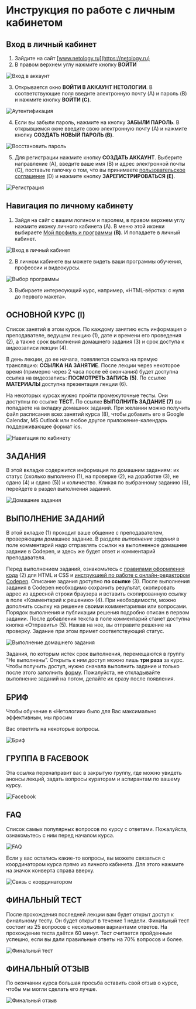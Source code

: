 # Инструкция по работе с личным кабинетом

## Вход в личный кабинет 
1. Зайдите на сайт [www.netology.ru](https://netology.ru)
2. В правом верхнем углу нажмите кнопку **ВОЙТИ**

![Вход в аккаунт](../img/account-enter.png)

3. Открывается окно **ВОЙТИ В АККАУНТ НЕТОЛОГИИ**. В соответствующие поля введите электронную почту (A) и пароль (B) и нажмите кнопку **ВОЙТИ (C)**.

![Аутентификация](../img/account-autentification.png)

4. Если вы забыли пароль, нажмите на кнопку **ЗАБЫЛИ ПАРОЛЬ**. В открывшемся окне введите свою электронную почту (A) и нажмите кнопку **СОЗДАТЬ НОВЫЙ ПАРОЛЬ (B)**.

![Восстановить пароль](../img/account-forgot-password.png)

5. Для регистрации нажмите кнопку **СОЗДАТЬ АККАУНТ**. Выберите направление (A), введите ваше имя (B) и адрес электронной почты (C), поставьте галочку о том, что вы принимаете [пользовательское соглашение](https://netology.ru/legal) (D) и нажмите кнопку **ЗАРЕГИСТРИРОВАТЬСЯ (E)**.

![Регистрация](../img/account-create-account.png)

## Навигация по личному кабинету
1. Зайдя на сайт с вашим логином и паролем, в правом верхнем углу нажмите иконку личного кабинета (A). В меню этой иконки выбираете [Мой профиль и программы](https://netology.ru/profile) **(B).** И попадаете в личный кабинет.

![Вход в личный кабинет](../img/account-enter-account.png)

2. В личном кабинете вы можете видеть ваши программы обучения, профессии и видеокурсы.

![Выбор программы](../img/account-choose-course.png)

3. Выбираете интересующий курс, например, «HTML-вёрстка: с нуля до первого макета».

## **ОСНОВНОЙ КУРС (I)**
Список занятий в этом курсе. По каждому занятию есть информация о преподавателе, ведущем лекцию (1), дате и времени его проведения (2), а также срок выполнения домашнего задания (3) и срок доступа к видеозаписи лекции (4).

В день лекции, до ее начала, появляется ссылка на прямую трансляцию: **ССЫЛКА НА ЗАНЯТИЕ**. После лекции через некоторое время (примерно через 2 часа после её окончания) будет доступна ссылка на видеозапись: **ПОСМОТРЕТЬ ЗАПИСЬ (5)**. По ссылке **МАТЕРИАЛЫ** доступна презентация лекции (6).

На некоторых курсах нужно пройти промежуточные тесты. Они доступны по ссылке **ТЕСТ.** По ссылке **ВЫПОЛНИТЬ ЗАДАНИЕ (7)** вы попадаете на вкладку домашних заданий. При желании можно получить файл расписания всех занятий курса (8), чтобы добавить его в Google Calendar, MS Outlook или любое другое приложение-календарь поддерживающее формат ics.

![Навигация по кабинету](../img/account-navigation.png)

## **ЗАДАНИЯ**
В этой вкладке содержится информация по домашним заданиям: их статус (сколько выполнено (1), на проверке (2), на доработке (3), не сдано (4) и сдано (5)) и количество. Кликая по выбранному заданию (6), перейдете в раздел выполнения заданий.

![Домашние задания](../img/account-homework.png)

## **ВЫПОЛНЕНИЕ ЗАДАНИЙ**
В этой вкладке (1) проходит ваше общение с преподавателем, проверяющим домашнее задание. В разделе *выполнение задания* в поле комментарий надо отправлять ссылки на выполненное домашнее задание в Codepen, и здесь же будет ответ и
комментарий преподавателя.

Перед выполнением заданий, ознакомьтесь с [правилами оформления кода](https://netology-university.bitbucket.io/codestyle/index.html) (2) для HTML и CSS и [инструкцией по работе с онлайн-редактором Codepen](https://netology-university.bitbucket.io/guides/wm/codepen-guide/). Описание задания доступно **по ссылке** (3). После выполнения задания в Codepen необходимо сохранить результат, скопировать адрес из адресной строки браузера и вставить скопированную ссылку в поле «Комментарий к решению» (4). При необходимости, можно дополнить ссылку на решение своими комментариями или вопросами. Порядок выполнения и публикации решения подробно описан в первом задании. После добавления текста в поле комментарий станет доступна кнопка «Отправить» (5). Нажав на нее, вы отправите решение на проверку. Задание при этом примет соответствующий статус.

![Выполнение домашнего задания](../img/account-homework-compliting.png)

Задания, по которым истек срок выполнения, перемещаются в группу “Не выполнены”. Открыть к ним доступ можно лишь **три раза** за курс. Чтобы получить доступ, нужно сначала выполнить задание и только после этого заполнить
[форму](https://docs.google.com/forms/d/e/1FAIpQLSewC8Fv3NQacd24-NXbEtQNokW2akbekmnUWMavPY9winPESQ/viewform). Пожалуйста, не откладывайте выполнение заданий на потом, делайте их сразу после появления.

## **БРИФ**
Чтобы обучение в «Нетологии» было для Вас максимально эффективным, мы просим

Вас ответить на некоторые вопросы.

![Бриф](../img/account-brief.png)

## **ГРУППА В FACEBOOK**
Эта ссылка перенаправит вас в закрытую группу, где можно увидеть анонсы лекций, задать вопросы кураторам и аспирантам по вашему курсу.

![Facebook](../img/account-facebook.png)

## **FAQ**
Список самых популярных вопросов по курсу с ответами. Пожалуйста, ознакомьтесь с ним перед началом курса.

![FAQ](../img/account-faq.png)

Если у вас остались какие-то вопросы, вы можете связаться с координатором курса прямо из личного кабинета. Для этого нажмите на значок конверта справа вверху.

![Связь с координатором](../img/account-contact.png)

## **ФИНАЛЬНЫЙ ТЕСТ**
После прохождения последней лекции вам будет открыт доступ к финальному тесту. Он будет открыт в течение 1 недели. Финальный тест состоит из 25 вопросов с несколькими вариантами ответов. На прохождение теста даётся 60 минут. Тест считается пройденным успешно, если вы дали правильные ответы на 70% вопросов и более.

![Финальный тест](../img/account-test.png)

## **ФИНАЛЬНЫЙ ОТЗЫВ**
По окончании курса большая просьба оставить свой отзыв о курсе, чтобы мы могли сделать его лучше.

![Финальный отзыв](../img/account-feedback.png)
